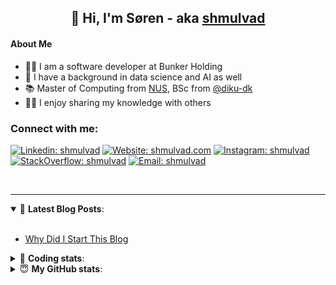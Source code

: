 <h2 align="center">
	👋 Hi, I'm Søren - aka <a href="https://shmulvad.com">shmulvad</a>
</h2>

#### About Me
- 👨‍💻 I am a software developer at Bunker Holding
- 🤖 I have a background in data science and AI as well
- 📚 Master of Computing from [NUS], BSc from [@diku-dk]
- 👨‍🏫 I enjoy sharing my knowledge with others

### Connect with me:

[![Linkedin: shmulvad](https://img.shields.io/badge/shmulvad-blue?style=flat&logo=Linkedin&logoColor=white)][linkedin]
[![Website: shmulvad.com](https://img.shields.io/badge/shmulvad.com-47CCCC?&style=flat&logo=Google-Chrome&logoColor=white)][website]
[![Instagram: shmulvad](https://img.shields.io/badge/-@shmulvad-purple?style=flat&logo=Instagram&logoColor=white)][instagram]
[![StackOverflow: shmulvad](https://img.shields.io/badge/shmulvad-FE7A16?style=flat&logo=stack-overflow&logoColor=white)][stackOverflow]
[![Email: shmulvad](https://img.shields.io/badge/shmulvad-D14836?style=flat&logo=gmail&logoColor=white)][mail]

<br />

---

<details open>
 <summary>📕 <b>Latest Blog Posts</b>: </summary>

<br>

<!-- BLOG-POST-LIST:START -->
- [Why Did I Start This Blog](https://shmulvad.com/blog/why-did-start-this-blog)
<!-- BLOG-POST-LIST:END -->

</details>

<!-- --- -->

<details>
 <summary>🤖 <b>Coding stats</b>: </summary>

<br>

NOTE: Doesn't track coding at work.

<!--START_SECTION:waka-->
![Code Time](http://img.shields.io/badge/Code%20Time-2%2C976%20hrs%2027%20mins-blue)

**I'm an Early 🐤** 

```text
🌞 Morning                1810 commits        ███████░░░░░░░░░░░░░░░░░░   27.35 % 
🌆 Daytime                2755 commits        ██████████░░░░░░░░░░░░░░░   41.64 % 
🌃 Evening                1451 commits        █████░░░░░░░░░░░░░░░░░░░░   21.93 % 
🌙 Night                  601 commits         ██░░░░░░░░░░░░░░░░░░░░░░░   09.08 % 
```


📊 **This Week I Spent My Time On** 

```text
💬 Programming Languages: 
Python                   5 hrs 17 mins       ██████████░░░░░░░░░░░░░░░   38.83 % 
Other                    3 hrs 22 mins       ██████░░░░░░░░░░░░░░░░░░░   24.75 % 
TypeScript               1 hr 37 mins        ███░░░░░░░░░░░░░░░░░░░░░░   11.97 % 
JSON                     46 mins             █░░░░░░░░░░░░░░░░░░░░░░░░   05.73 % 
HTML                     41 mins             █░░░░░░░░░░░░░░░░░░░░░░░░   05.09 % 

🔥 Editors: 
VS Code                  10 hrs 5 mins       ██████████████████░░░░░░░   73.96 % 
Zsh                      3 hrs 12 mins       ██████░░░░░░░░░░░░░░░░░░░   23.56 % 
Sublime Text             20 mins             █░░░░░░░░░░░░░░░░░░░░░░░░   02.48 % 

🐱‍💻 Projects: 
km24-core                8 hrs 57 mins       ████████████████░░░░░░░░░   65.72 % 
km24-assignment          1 hr 32 mins        ███░░░░░░░░░░░░░░░░░░░░░░   11.28 % 
search_string            1 hr 19 mins        ██░░░░░░░░░░░░░░░░░░░░░░░   09.66 % 
company-scrapers         1 hr 6 mins         ██░░░░░░░░░░░░░░░░░░░░░░░   08.15 % 
Unknown Project          19 mins             █░░░░░░░░░░░░░░░░░░░░░░░░   02.35 % 
```


 Last Updated on 22/12/2024 18:46:46 UTC
<!--END_SECTION:waka-->

</details>

<!-- --- -->

<details>
 <summary>😇 <b>My GitHub stats</b>: </summary>

<br>

<img align="left" alt="shmulvad's Github Stats" src="https://github-readme-stats.vercel.app/api?username=shmulvad&show_icons=true&hide_border=true" />

</details>



[website]: https://shmulvad.com
[linkedin]: https://linkedin.com/in/shmulvad
[instagram]: https://instagram.com/shmulvad
[stackOverflow]: https://stackoverflow.com/users/9248793/shmulvad
[mail]: mailto:shmulvad@gmail.com
[@diku-dk]: https://github.com/diku-dk
[github]: https://github.com/shmulvad
[NUS]: https://www.nus.edu.sg
